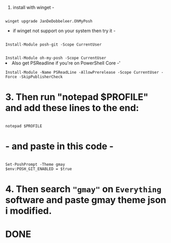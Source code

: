 1. install with winget -
<code>
winget upgrade JanDeDobbeleer.OhMyPosh
</code>

- if winget not support on your system then try it -
<code>
Install-Module posh-git -Scope CurrentUser
  <br/>
Install-Module oh-my-posh -Scope CurrentUser
</code


2. Also get PSReadline if you're on PowerShell Core -'
  
<code>
Install-Module -Name PSReadLine -AllowPrerelease -Scope CurrentUser -Force -SkipPublisherCheck
</code>


# 3. Then run "notepad $PROFILE" and add these lines to the end:
<code>
notepad $PROFILE
</code>

# - and paste in this code -
<code>
Set-PoshPrompt -Theme gmay
$env:POSH_GIT_ENABLED = $true
</code>

# 4. Then search <code>"gmay"</code> on <code>Everything</code> software and paste gmay theme json i modified.

# DONE




